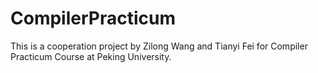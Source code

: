 # CompilerPracticum

This is a cooperation project by Zilong Wang and Tianyi Fei for Compiler Practicum Course at Peking University.
